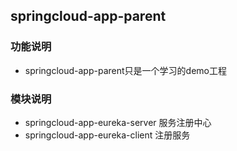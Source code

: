 ## springcloud-app-parent
### 功能说明
* springcloud-app-parent只是一个学习的demo工程
### 模块说明
* springcloud-app-eureka-server  服务注册中心
* springcloud-app-eureka-client  注册服务
